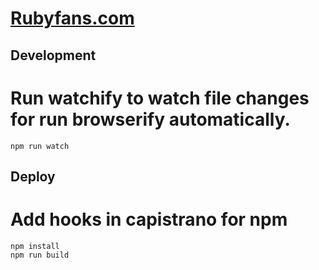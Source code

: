 # [Rubyfans.com](http://rubyfans.com)

## Development
# Run watchify to watch file changes for run browserify automatically.
    npm run watch

## Deploy
# Add hooks in capistrano for npm
    npm install
    npm run build
